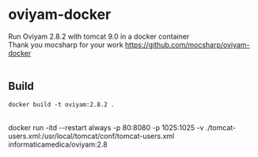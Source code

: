 # oviyam-docker
Run Oviyam 2.8.2 with tomcat 9.0 in a docker container<br>
Thank you mocsharp for your work https://github.com/mocsharp/oviyam-docker
<br>
<br>
## Build ##
```
docker build -t oviyam:2.8.2 .
```
<br>
docker run -itd --restart always -p 80:8080 -p 1025:1025 -v ./tomcat-users.xml:/usr/local/tomcat/conf/tomcat-users.xml informaticamedica/oviyam:2.8
